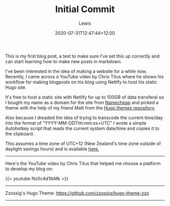 ﻿---
title: "Initial Commit"
date: 2020-07-31T12:47:44+12:00 
description: "My first blog post, come have a read."
draft: false
hideToc: false
enableToc: false
enableTocContent: false
author: Lewis
authorEmoji: 🦉
tags: 
- meta
image: images/icons/rose.png
---

This is my first blog post, a test to make sure I've set this up correctly and can start learning how to make new posts in markdown.

I've been interested in the idea of making a website for a while now. Recently, I came across a YouTube video by Chris Titus where he shows his workflow for making blogposts on his blog using Netlify to host his static Hugo site. 

It's free to host a static site with Netlify for up to 100GB of data transferal so I bought my name as a domain for the site from [Namecheap](https://www.namecheap.com/) and picked a theme with the help of my friend Matt from the [Hugo themes repository](https://themes.gohugo.io/).

Also because I dreaded the idea of trying to transcode the current time/day into the format of "YYYY-MM-DDThh:mm:ss+UTC" I wrote a simple Autohotkey script that reads the current system date/time and copies it to the clipboard. 

This assumes a time zone of UTC+12 (New Zealand's time zone outside of daylight savings hours) and is available [here.](https://github.com/lpsteentjes/date-to-clipboard-for-hugo-UTC12)

---

Here's the YouTube video by Chris Titus that helped me choose a platform to develop my blog on:

{{< youtube Nz0c4d1lbMk >}}

---

Zzossig's Hugo Theme: https://github.com/zzossig/hugo-theme-zzo

---